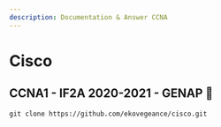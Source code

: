 ```yaml
---
description: Documentation & Answer CCNA
---
```


# Cisco

## CCNA1 - IF2A 2020-2021 - GENAP 📔 

```text
git clone https://github.com/ekovegeance/cisco.git
```



